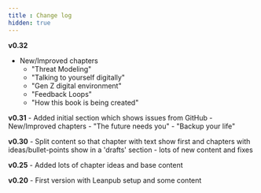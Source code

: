 ```yaml
---
title : Change log
hidden: true
---
```


**v0.32**
   - New/Improved chapters
      - "Threat Modeling"
      - "Talking to yourself digitally"
      - "Gen Z digital environment"
      - "Feedback Loops"
      - "How this book is being created"

**v0.31**
    - Added initial section which shows issues from GitHub
    - New/Improved chapters
        - "The future needs you"
        - "Backup your life"

**v0.30**
    - Split content so that chapter with text show first and chapters with ideas/bullet-points show in a 'drafts' section
    - lots of new content and fixes

**v0.25**
    - Added lots of chapter ideas and base content

**v0.20**
    - First version with Leanpub setup and some content
